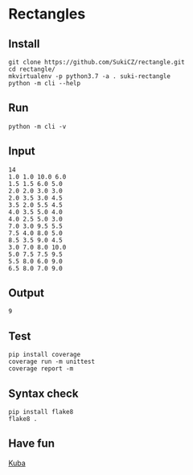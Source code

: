 # Rectangles

## Install
```shell script
git clone https://github.com/SukiCZ/rectangle.git
cd rectangle/
mkvirtualenv -p python3.7 -a . suki-rectangle
python -m cli --help
```

## Run
```shell script
python -m cli -v
```

## Input
```text
14
1.0 1.0 10.0 6.0
1.5 1.5 6.0 5.0
2.0 2.0 3.0 3.0
2.0 3.5 3.0 4.5
3.5 2.0 5.5 4.5
4.0 3.5 5.0 4.0
4.0 2.5 5.0 3.0
7.0 3.0 9.5 5.5
7.5 4.0 8.0 5.0
8.5 3.5 9.0 4.5
3.0 7.0 8.0 10.0
5.0 7.5 7.5 9.5
5.5 8.0 6.0 9.0
6.5 8.0 7.0 9.0
```

## Output
```text
9
```

## Test
```shell script
pip install coverage
coverage run -m unittest
coverage report -m
```

## Syntax check
```shell script
pip install flake8
flake8 .
```

## Have fun
[Kuba](https://suki.wtf)
